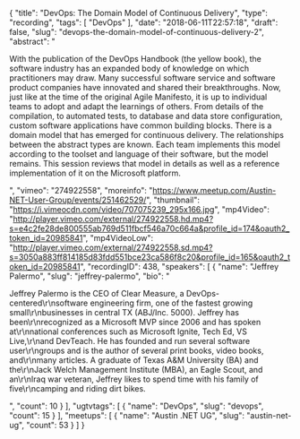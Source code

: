 {
  "title": "DevOps: The Domain Model of Continuous Delivery",
  "type": "recording",
  "tags": [
    "DevOps"
  ],
  "date": "2018-06-11T22:57:18",
  "draft": false,
  "slug": "devops-the-domain-model-of-continuous-delivery-2",
  "abstract": "<p>With the publication of the DevOps Handbook (the yellow book), the software industry has an expanded body of knowledge on which practitioners may draw. Many successful software service and software product companies have innovated and shared their breakthroughs. Now, just like at the time of the original Agile Manifesto, it is up to individual teams to adopt and adapt the learnings of others. From details of the compilation, to automated tests, to database and data store configuration, custom software applications have common building blocks. There is a domain model that has emerged for continuous delivery. The relationships between the abstract types are known. Each team implements this model according to the toolset and language of their software, but the model remains. This session reviews that model in details as well as a reference implementation of it on the Microsoft platform.</p>",
  "vimeo": "274922558",
  "moreinfo": "https://www.meetup.com/Austin-NET-User-Group/events/251462529/",
  "thumbnail": "https://i.vimeocdn.com/video/707075239_295x166.jpg",
  "mp4Video": "http://player.vimeo.com/external/274922558.hd.mp4?s=e4c2fe28de800555ab769d511fbcf546a70c664a&profile_id=174&oauth2_token_id=20985841",
  "mp4VideoLow": "http://player.vimeo.com/external/274922558.sd.mp4?s=3050a883ff814185d83fdd551bce23ca586f8c20&profile_id=165&oauth2_token_id=20985841",
  "recordingID": 438,
  "speakers": [
    {
      "name": "Jeffrey Palermo",
      "slug": "jeffrey-palermo",
      "bio": "<p>Jeffrey Palermo is the CEO of Clear Measure, a DevOps-centered\r\nsoftware engineering firm, one of the fastest growing small\r\nbusinesses in central TX (ABJ/Inc. 5000). Jeffrey has been\r\nrecognized as a Microsoft MVP since 2006 and has spoken at\r\nnational conferences such as Microsoft Ignite, Tech Ed, VS Live,\r\nand DevTeach. He has founded and run several software user\r\ngroups and is the author of several print books, video books, and\r\nmany articles. A graduate of Texas A&M University (BA) and the\r\nJack Welch Management Institute (MBA), an Eagle Scout, and an\r\nIraq war veteran, Jeffrey likes to spend time with his family of five\r\ncamping and riding dirt bikes.</p>",
      "count": 10
    }
  ],
  "ugtvtags": [
    {
      "name": "DevOps",
      "slug": "devops",
      "count": 15
    }
  ],
  "meetups": [
    {
      "name": "Austin .NET UG",
      "slug": "austin-net-ug",
      "count": 53
    }
  ]
}